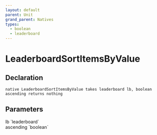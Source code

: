 ```yaml
---
layout: default
parent: Unit
grand_parent: Natives
types:
  - boolean
  - leaderboard
---
```


# LeaderboardSortItemsByValue

## Declaration

```
native LeaderboardSortItemsByValue takes leaderboard lb, boolean ascending returns nothing
```

## Parameters
<dl>
  <dt>lb `leaderboard`</dt>
  <dd></dd>

  <dt>ascending `boolean`</dt>
  <dd></dd>
</dl>